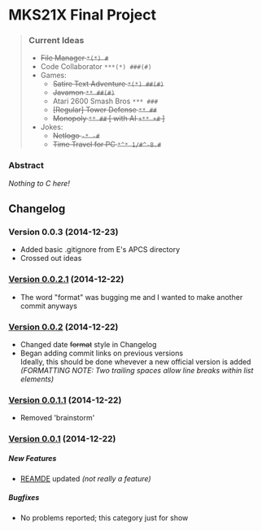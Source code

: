 # MKS21X Final Project
> ### Current Ideas
> - ~~File Manager `*(*) #`~~
> - Code Collaborator `***(*) ###(#)`
> - Games:
>   - ~~Satire Text Adventure `*(*) ##(#)`~~
>   - ~~Javamon `** ##(#)`~~
>   - Atari 2600 Smash Bros `*** ###`
>   - ~~\[Regular\] Tower Defense `** ##`~~
>   - ~~Monopoly `** ##` \[ with AI `+** +#` \]~~
> - Jokes:
>   - ~~Netlogo `-* -#`~~
>   - ~~Time Travel for PC `*^* 1/#^-8.#`~~

### Abstract
*Nothing to C here!*

## Changelog

### Version 0.0.3 (2014-12-23)
  - Added basic .gitignore from E's APCS directory
  - Crossed out ideas

### [Version 0.0.2.1](https://github.com/backfrip/MKS21X-Final-Project/commit/15df200cd690d200ae1cc20fe3cd80e8bdadc5b6) (2014-12-22)
  - The word "format" was bugging me and I wanted to make another commit anyways

### [Version 0.0.2](https://github.com/backfrip/MKS21X-Final-Project/commit/7b5023ac461ca9d7c9e6357520921f2d0307a9d5) (2014-12-22)
  - Changed date ~~format~~ style in Changelog
  - Began adding commit links on previous versions  
    Ideally, this should be done whevever a new official version is added  
    _(FORMATTING NOTE: Two trailing spaces allow line breaks within list elements)_

### [Version 0.0.1.1](https://github.com/backfrip/MKS21X-Final-Project/commit/50b2475dd54e154fd75b9c9cf949b935a2546642) (2014-12-22)
- Removed 'brainstorm'

### [Version 0.0.1](https://github.com/backfrip/MKS21X-Final-Project/commit/bb974cf5a54ec30eb16460d5ee0751c9a0eb74c3) (2014-12-22)

##### New Features
- [REAMDE](README.md) updated *(not really a feature)*

##### Bugfixes
- No problems reported; this category just for show
